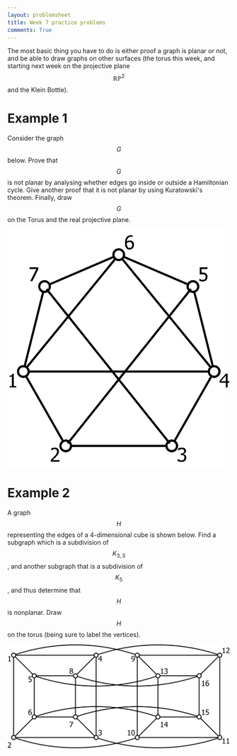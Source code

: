 ```yaml
---
layout: problemsheet
title: Week 7 practice problems
comments: True
---
```



The most basic thing you have to do is either proof a graph is planar or not, and be able to draw graphs on other surfaces (the torus this week, and starting next week on the projective plane $$\mathbb{RP}^2$$ and the Klein Bottle).

Example 1
=====

Consider the graph $$G$$ below.  Prove that $$G$$ is not planar by analysing whether edges go inside or outside a Hamiltonian cycle.  Give another proof that it is not planar by using Kuratowski's theorem.  Finally, draw $$G$$ on the Torus and the real projective plane.

![The graph G](Nonplanar1.png)

Example 2
=====

A graph $$H$$ representing the edges of a 4-dimensional cube is shown below.  Find a subgraph which is a subdivision of $$K_{3,3}$$, and another subgraph that is a subdivision of $$K_5$$, and thus determine that $$H$$ is nonplanar.  Draw $$H$$ on the torus (being sure to label the vertices).

![The 4 dimensional cube $$H$$](hypercubeskel.png)


